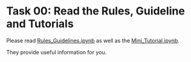 # Task 00: Read the Rules, Guideline and Tutorials

Please read [Rules_Guidelines.ipynb](Rules_Guidelines.ipynb) as well as the [Mini_Tutorial.ipynb](Mini_Tutorial.ipynb).

They provide useful information for you. 

